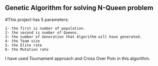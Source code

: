 ## Genetic Algorithm for solving N-Queen problem

#This project has 5 parameters:

    1- the first is number of population.
    2- the second is number of Queens.
    3- the number of Generation that Algorithm will have generated. 
    4- the Team size
    5- the Elite rate
    6- the Mutation rate

I have used Tournament approach and Cross Over Poin in this algorithm.